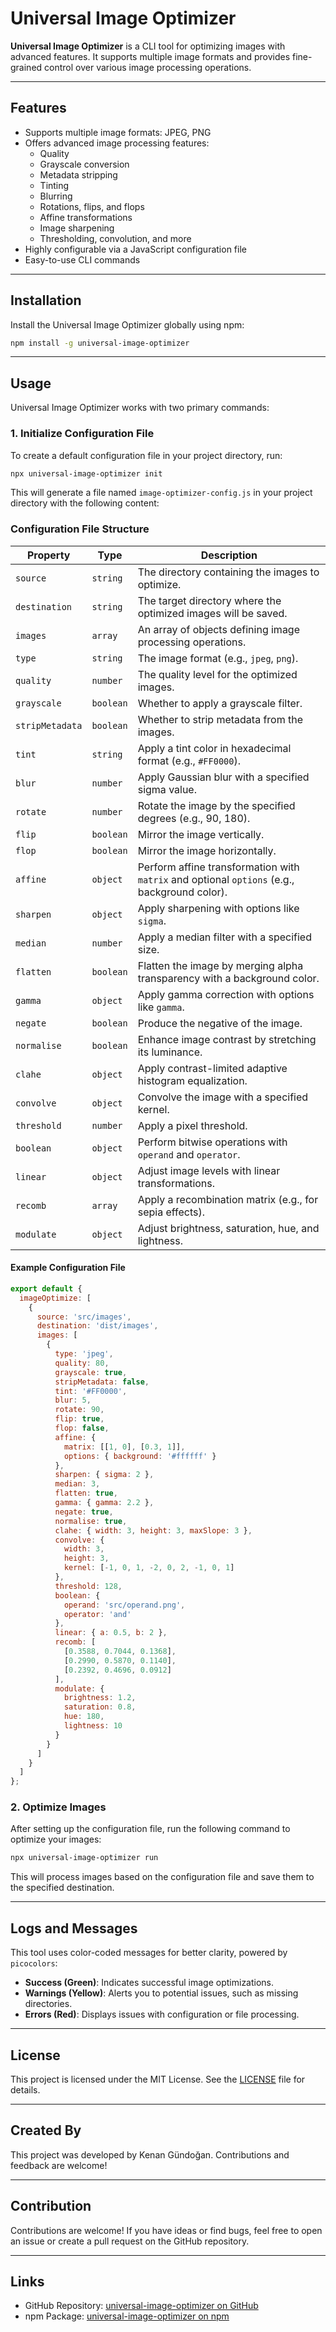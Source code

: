 
# Universal Image Optimizer

**Universal Image Optimizer** is a CLI tool for optimizing images with advanced features. It supports multiple image formats and provides fine-grained control over various image processing operations.

---

## Features

- Supports multiple image formats: JPEG, PNG
- Offers advanced image processing features:
  - Quality
  - Grayscale conversion
  - Metadata stripping
  - Tinting
  - Blurring
  - Rotations, flips, and flops
  - Affine transformations
  - Image sharpening
  - Thresholding, convolution, and more
- Highly configurable via a JavaScript configuration file
- Easy-to-use CLI commands

---

## Installation

Install the Universal Image Optimizer globally using npm:

```bash
npm install -g universal-image-optimizer
```

---

## Usage

Universal Image Optimizer works with two primary commands:

### 1. Initialize Configuration File

To create a default configuration file in your project directory, run:

```bash
npx universal-image-optimizer init
```

This will generate a file named `image-optimizer-config.js` in your project directory with the following content:

### Configuration File Structure

| Property        | Type         | Description                                                                                     |
|------------------|--------------|-------------------------------------------------------------------------------------------------|
| `source`        | `string`     | The directory containing the images to optimize.                                               |
| `destination`   | `string`     | The target directory where the optimized images will be saved.                                 |
| `images`        | `array`      | An array of objects defining image processing operations.                                      |
| `type`          | `string`     | The image format (e.g., `jpeg`, `png`).                                                        |
| `quality`       | `number`     | The quality level for the optimized images.                                                   |
| `grayscale`     | `boolean`    | Whether to apply a grayscale filter.                                                          |
| `stripMetadata` | `boolean`    | Whether to strip metadata from the images.                                                    |
| `tint`          | `string`     | Apply a tint color in hexadecimal format (e.g., `#FF0000`).                                   |
| `blur`          | `number`     | Apply Gaussian blur with a specified sigma value.                                             |
| `rotate`        | `number`     | Rotate the image by the specified degrees (e.g., 90, 180).                                    |
| `flip`          | `boolean`    | Mirror the image vertically.                                                                  |
| `flop`          | `boolean`    | Mirror the image horizontally.                                                                |
| `affine`        | `object`     | Perform affine transformation with `matrix` and optional `options` (e.g., background color).  |
| `sharpen`       | `object`     | Apply sharpening with options like `sigma`.                                                  |
| `median`        | `number`     | Apply a median filter with a specified size.                                                 |
| `flatten`       | `boolean`    | Flatten the image by merging alpha transparency with a background color.                      |
| `gamma`         | `object`     | Apply gamma correction with options like `gamma`.                                            |
| `negate`        | `boolean`    | Produce the negative of the image.                                                           |
| `normalise`     | `boolean`    | Enhance image contrast by stretching its luminance.                                          |
| `clahe`         | `object`     | Apply contrast-limited adaptive histogram equalization.                                       |
| `convolve`      | `object`     | Convolve the image with a specified kernel.                                                  |
| `threshold`     | `number`     | Apply a pixel threshold.                                                                     |
| `boolean`       | `object`     | Perform bitwise operations with `operand` and `operator`.                                    |
| `linear`        | `object`     | Adjust image levels with linear transformations.                                             |
| `recomb`        | `array`      | Apply a recombination matrix (e.g., for sepia effects).                                      |
| `modulate`      | `object`     | Adjust brightness, saturation, hue, and lightness.                                           |

#### Example Configuration File

```javascript
export default {
  imageOptimize: [
    {
      source: 'src/images',
      destination: 'dist/images',
      images: [
        {
          type: 'jpeg',
          quality: 80,
          grayscale: true,
          stripMetadata: false,
          tint: '#FF0000',
          blur: 5,
          rotate: 90,
          flip: true,
          flop: false,
          affine: {
            matrix: [[1, 0], [0.3, 1]],
            options: { background: '#ffffff' }
          },
          sharpen: { sigma: 2 },
          median: 3,
          flatten: true,
          gamma: { gamma: 2.2 },
          negate: true,
          normalise: true,
          clahe: { width: 3, height: 3, maxSlope: 3 },
          convolve: {
            width: 3,
            height: 3,
            kernel: [-1, 0, 1, -2, 0, 2, -1, 0, 1]
          },
          threshold: 128,
          boolean: {
            operand: 'src/operand.png',
            operator: 'and'
          },
          linear: { a: 0.5, b: 2 },
          recomb: [
            [0.3588, 0.7044, 0.1368],
            [0.2990, 0.5870, 0.1140],
            [0.2392, 0.4696, 0.0912]
          ],
          modulate: {
            brightness: 1.2,
            saturation: 0.8,
            hue: 180,
            lightness: 10
          }
        }
      ]
    }
  ]
};
```

### 2. Optimize Images

After setting up the configuration file, run the following command to optimize your images:

```bash
npx universal-image-optimizer run
```

This will process images based on the configuration file and save them to the specified destination.

---

## Logs and Messages

This tool uses color-coded messages for better clarity, powered by `picocolors`:

- **Success (Green)**: Indicates successful image optimizations.
- **Warnings (Yellow)**: Alerts you to potential issues, such as missing directories.
- **Errors (Red)**: Displays issues with configuration or file processing.

---

## License

This project is licensed under the MIT License. See the [LICENSE](./LICENSE) file for details.

---

## Created By

This project was developed by Kenan Gündoğan. Contributions and feedback are welcome!

---

## Contribution

Contributions are welcome! If you have ideas or find bugs, feel free to open an issue or create a pull request on the GitHub repository.

---

## Links

- GitHub Repository: [universal-image-optimizer on GitHub](https://github.com/kenangundogan/universal-image-optimizer)
- npm Package: [universal-image-optimizer on npm](https://www.npmjs.com/package/universal-image-optimizer)
